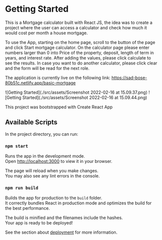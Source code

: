 # Getting Started

This is a Mortgage calculator built with React JS, the idea was to create a project where the user can access a calculator and check how much it would cost per month a house mortgage.

To use the App, starting on the home page, scroll to the button of the page and click Start mortgage calculator. On the calculator page please enter numbers larger than 0 into Price of the property, deposit, length of term in years, and interest rate. After adding the values, please click calculate to see the results. In case you want to do another calculator, please click clear and the form will be read for the next role.

The application is currently live on the following link: https://sad-bose-80b51c.netlify.app/basic-mortgage

![Getting Started](./src/assets/Screenshot 2022-02-16 at 15.09.37.png)
![Getting Started](./src/assets/Screenshot 2022-02-16 at 15.09.44.png)

This project was bootstrapped with Create React App

## Available Scripts

In the project directory, you can run:

### `npm start`

Runs the app in the development mode.\
Open [http://localhost:3000](http://localhost:3000) to view it in your browser.

The page will reload when you make changes.\
You may also see any lint errors in the console.

### `npm run build`

Builds the app for production to the `build` folder.\
It correctly bundles React in production mode and optimizes the build for the best performance.

The build is minified and the filenames include the hashes.\
Your app is ready to be deployed!

See the section about [deployment](https://facebook.github.io/create-react-app/docs/deployment) for more information.

